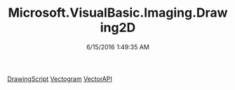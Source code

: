 ﻿---
title: Microsoft.VisualBasic.Imaging.Drawing2D
date: 6/15/2016 1:49:35 AM
---

[DrawingScript](T-Microsoft.VisualBasic.Imaging.Drawing2D.DrawingScript.html)
[Vectogram](T-Microsoft.VisualBasic.Imaging.Drawing2D.Vectogram.html)
[VectorAPI](T-Microsoft.VisualBasic.Imaging.Drawing2D.VectorAPI.html)
